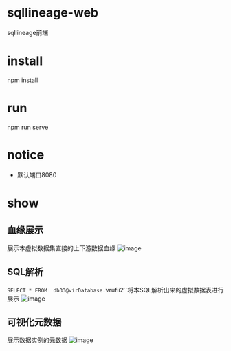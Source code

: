 # sqllineage-web
sqllineage前端

# install
npm install

# run
npm run serve

# notice
* 默认端口8080

# show
## 血缘展示
展示本虚拟数据集直接的上下游数据血缘
![image](https://user-images.githubusercontent.com/53242048/169702351-205e7650-e08b-4dcb-866c-ef38054e8c07.png)

## SQL解析
`SELECT * FROM  db33@virDatabase.`vrufii2``将本SQL解析出来的虚拟数据表进行展示
![image](https://user-images.githubusercontent.com/53242048/169702390-9c1506d2-6a5f-4886-805a-ba0b65576575.png)

## 可视化元数据
展示数据实例的元数据
![image](https://user-images.githubusercontent.com/53242048/169702463-c32e7246-abe0-400f-ab4d-bba75dadd220.png)

